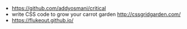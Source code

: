 - https://github.com/addyosmani/critical
- write CSS code to grow your carrot garden http://cssgridgarden.com/
- https://flukeout.github.io/
